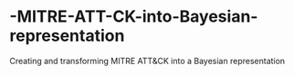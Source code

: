 # -MITRE-ATT-CK-into-Bayesian-representation
Creating and transforming MITRE ATT&amp;CK into a Bayesian representation
